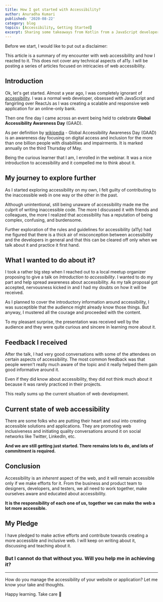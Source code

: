 ```yaml
---
title: How I got started with Accessibility?
author: Anuradha Kumari
published: '2020-08-22'
category: blog
topics: [Accessibility, Getting Started]
excerpt: Sharing some takeaways from Kotlin from a JavaScript developer perspective.
---
```


Before we start, I would like to put out a disclaimer:

This article is a summary of my encounter with web accessibility and how I reacted to it. This does not cover any technical aspects of a11y.
I will be posting a series of articles focused on intricacies of web accessibility.  

## Introduction

Ok, let's get started.
Almost a year ago, I was completely ignorant of [accessibility](https://www.w3.org/standards/webdesign/accessibility). I was a normal web developer, obsessed with JavaScript and fangirling over ReactJs as I was creating a scalable and responsive web application for an online-only bank.

Then one fine day I came across an event being held to celebrate **Global Accessibility Awareness Day** (GAAD).

As per definition by [wikipedia](https://en.wikipedia.org/wiki/Global_Accessibility_Awareness_Day) -
Global Accessibility Awareness Day (GAAD) is an awareness day focusing on digital access and inclusion for the more than one billion people with disabilities and impairments. It is marked annually on the third Thursday of May.

Being the curious learner that I am, I enrolled in the webinar. It was a nice introduction to accessibility and it compelled me to think about it.

## My journey to explore further

As I started exploring accessibility on my own, I felt guilty of contributing to the inaccessible web in one way or the other in the past.

Although unintentional, still being unaware of accessibility made me the culprit of writing inaccessible code.
The more I discussed it with friends and colleagues, the more I realized that accessibility has a reputation of being complex, confusing, and burdensome.

Further exploration of the rules and guidelines for accessibility (a11y) had me figured that there is a thick air of misconception between accessibility and the developers in general and that this can be cleared off only when we talk about it and practice it first hand.

## What I wanted to do about it?

I took a rather big step when I reached out to a local meetup organizer proposing to give a talk on *Introduction to accessibility*. I wanted to do my part and help spread awareness about accessibility.
As my talk proposal got accepted, nervousness kicked in and I had my doubts on how it will be received.

As I planned to cover the introductory information around accessibility, I was susceptible that the audience might already know those things.
But anyway, I mustered all the courage and proceeded with the content.

To my pleasant surprise, the presentation was received well by the audience and they were quite curious and sincere in learning more about it.

## Feedback I received

After the talk, I had very good conversations with some of the attendees on certain aspects of accessibility.
The most common feedback was that people weren't really much aware of the topic and it really helped them gain good informative around it.

Even if they did know about accessibility, they did not think much about it because it was rarely practiced in their projects.

This really sums up the current situation of web development.

## Current state of web accessibility

There are some folks who are putting their heart and soul into creating accessible solutions and applications.
They are promoting web inclusiveness and initiating quality conversations around it on social networks like Twitter, LinkedIn, etc.

**And we are still getting just started. There remains lots to do, and lots of commitment is required.**

## Conclusion

Accessibility is an *inherent* aspect of the web, and it will remain accessible only if we make efforts for it.
From the business and product team to designers, developers, and testers, we all need to work together, make ourselves aware and educated about accessibility.

**It is the responsibility of each one of us, together we can make the web a lot more accessible.**

## My Pledge

I have pledged to make active efforts and contribute towards creating a more accessible and inclusive web. I will keep on writing about it, discussing and teaching about it.

### But I cannot do that without you. Will you help me in achieving it?

-------------------------------------------------

How do you manage the accessibility of your website or application? Let me know your take and thoughts.

Happy learning. Take care 🙌
